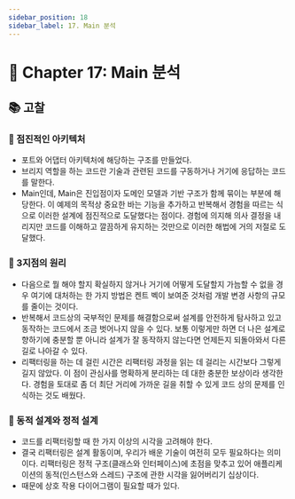 ```yaml
---
sidebar_position: 18
sidebar_label: 17. Main 분석
---
```


# 🌈 Chapter 17: Main 분석

## 📚 고찰

### 🎈 점진적인 아키텍처
- 포트와 어댑터 아키텍처에 해당하는 구조를 만들었다.
- 브리지 역할을 하는 코드란 기술과 관련된 코드를 구동하거나 거기에 응답하는 코드를 말한다.
- Main인데, Main은 진입점이자 도메인 모델과 기반 구조가 함께 묶이는 부분에 해당한다. 이 예제의 목적상 중요한 바는 기능을 추가하고 반복해서 경험을 따르는 식으로 이러한 설계에 점진적으로 도달했다는 점이다. 경험에 의지해 의사 결정을 내리지만 코드를 이해하고 깔끔하게 유지하는 것만으로 이러한 해법에 거의 저절로 도달했다.

### 🎈 3지점의 원리
- 다음으로 뭘 해야 할지 확실하지 않거나 거기에 어떻게 도달할지 가늠할 수 없을 경우 여기에 대처하는 한 가지 방법은 켄트 벡이 보여준 것처럼 개발 변경 사항의 규모를 줄이는 것이다.
- 반복해서 코드상의 국부적인 문제를 해결함으로써 설계를 안전하게 탐사하고 있고 동작하는 코드에서 조금 벗어나지 않을 수 있다. 보통 이렇게만 하면 더 나은 설계로 향하기에 충분할 뿐 아니라 설계가 잘 동작하지 않는다면 언제든지 되돌아와서 다른 길로 나아갈 수 있다.
- 리팩터링을 하는 데 걸린 시간은 리팩터링 과정을 읽는 데 걸리는 시간보다 그렇게 길지 않았다. 이 점이 관심사를 명확하게 분리하는 데 대한 충분한 보상이라 생각한다. 경험을 토대로 좀 더 최단 거리에 가까운 길을 취할 수 있게 코드 상의 문제를 인식하는 것도 배웠다.

### 🎈 동적 설계와 정적 설계
- 코드를 리팩터링할 때 한 가지 이상의 시각을 고려해야 한다.
- 결국 리팩터링은 설계 활동이며, 우리가 배운 기술이 여전히 모두 필요하다는 의미이다. 리팩터링은 정적 구조(클래스와 인터페이스)에 초점을 맞추고 있어 애플리케이션의 동적(인스턴스와 스레드) 구조에 관한 시각을 잃어버리기 십상이다.
- 때문에 상호 작용 다이어그램이 필요할 때가 있다.
